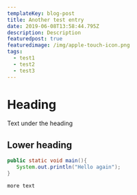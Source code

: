 ```yaml
---
templateKey: blog-post
title: Another test entry
date: 2019-06-08T13:58:44.795Z
description: Description
featuredpost: true
featuredimage: /img/apple-touch-icon.png
tags:
  - test1
  - test2
  - test3
---
```

# Heading

Text under the heading

## Lower heading

```java
public static void main(){
   System.out.println("Hello again");
}

more text
